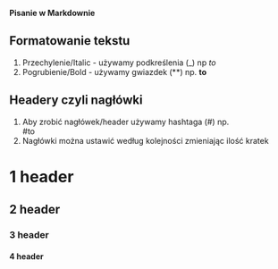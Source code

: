 **Pisanie w Markdownie**

## Formatowanie tekstu
1. Przechylenie/Italic - używamy podkreślenia (_)  np _to_
2. Pogrubienie/Bold - używamy gwiazdek (**) np. **to**

## Headery czyli nagłówki  
1. Aby zrobić nagłówek/header używamy hashtaga (#) np.  
#to 
2. Nagłówki można ustawić według kolejności zmieniając ilość kratek  
# 1 header
## 2 header
### 3 header
#### 4 header

